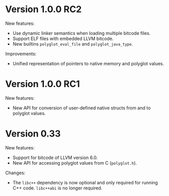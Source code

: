 # Version 1.0.0 RC2

New features:

* Use dynamic linker semantics when loading multiple bitcode files.
* Support ELF files with embedded LLVM bitcode.
* New builtins `polyglot_eval_file` and `polyglot_java_type`.

Improvements:

* Unified representation of pointers to native memory and polyglot values.

# Version 1.0.0 RC1

New features:

* New API for conversion of user-defined native structs from and to polyglot
  values.

# Version 0.33

New features:

* Support for bitcode of LLVM version 6.0.
* New API for accessing polyglot values from C (`polyglot.h`).

Changes:

* The `libc++` dependency is now optional and only required for running C++
  code. `libc++abi` is no longer required.
